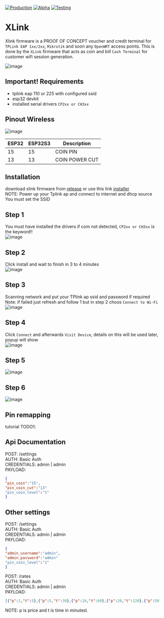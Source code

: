 [![Production](https://img.shields.io/badge/Production%3F-no-red.svg)](https://bitbucket.org/lbesson/ansi-colors) [![Alpha](https://img.shields.io/badge/Alpha%3F-yes-green.svg)](https://GitHub.com/Naereen/StrapDown.js/graphs/commit-activity) [![Testing](https://img.shields.io/badge/Testing%3F-yes-green.svg)](https://GitHub.com/Naereen/StrapDown.js/graphs/commit-activity)

# XLink
Xlink firmware is a  PROOF OF CONCEPT voucher and credit terminal for `TPLink EAP 1xx/2xx`, `Mikrotik` and soon any `OpenWRT` access points.
This is done by the `XLink` firmware that acts as coin and bill `Cash Terminal` for customer wifi session generation.

![image](https://github.com/user-attachments/assets/b11121dd-5844-4771-a13a-6766e4714b3a)



## Important! Requirements
- tplink eap 110 or 225 with configured ssid
- esp32 devkit
- installed serial drivers `CP2xx or CH3xx`

## Pinout Wireless
![image](https://github.com/user-attachments/assets/9cc2a499-ce36-4a10-93ce-48d9b1ec1c7c)

| ESP32  | ESP32S3 | Description |
| - | - | - |
| 15  | 15  | COIN PIN  |
| 13  | 13  | COIN POWER CUT  |

## Installation
download xlink firmware from [release](https://github.com/rjjrbatarao/XLink/releases) or use this link [installer](https://xlnk.xmachinesystems.com/)\
NOTE: Power up your Tplink ap and connect to internet and dhcp source You must set the SSID

## Step 1
You must have installed the drivers if com not detected, `CP2xx or CH3xx` is the keyword!!\
![image](https://github.com/user-attachments/assets/3b80596e-02b3-4977-afda-3c003596b376)

## Step 2
Click install and wait to finish in 3 to 4 minutes\
![image](https://github.com/user-attachments/assets/cb70b19c-50ea-407f-8871-17027ef9da0f)

## Step 3
Scanning network and put your TPlink ap ssid and password if required\
Note: if failed just refresh and follow 1 but in step 2 choos `Connect to Wi-Fi`\
![image](https://github.com/user-attachments/assets/bfdfe651-3502-4c68-ae31-b08eaca8646d)

## Step 4
Click `Connect` and afterwards `Visit Device`, details on this will be used later, popup will show\
![image](https://github.com/user-attachments/assets/b473a422-580b-44b4-93e3-03ba5f086a4d)

## Step 5
![image](https://github.com/user-attachments/assets/e533cde0-7f53-4ace-a75e-84bc20582bc6)


## Step 6
![image](https://github.com/user-attachments/assets/14814f20-5cfc-402f-95f9-5dcafbaba664)

## Pin remapping
tutorial TODO!\


## Api Documentation
POST: /settings\
AUTH: Basic Auth\
CREDENTIALS: admin | admin\
PAYLOAD:
```json
{
"pin_coin":"15",
"pin_coin_cut":"13"
"pin_coin_level":"1"
}
```
## Other settings
POST: /settings\
AUTH: Basic Auth\
CREDENTIALS: admin | admin\
PAYLOAD:
```json
{
"admin_username":"admin",
"admin_password":"admin"
"pin_coin_level":"1"
}
```
POST: /rates\
AUTH: Basic Auth\
CREDENTIALS: admin | admin\
PAYLOAD:
```json
[{"p":1,"t":5},{"p":5,"t":30},{"p":10,"t":60},{"p":20,"t":120},{"p":50,"t":300}]
```
NOTE: p is price and t is time in minutes\
